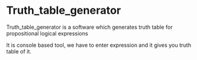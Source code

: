# Truth_table_generator
Truth_table_generator  is a software which generates truth table for propositional logical expressions

It is console based tool, we have to enter expression and it gives you truth table of it. 
